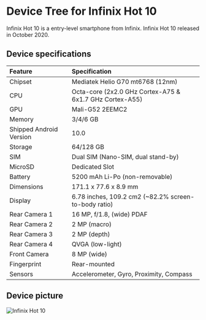 # Device Tree for Infinix Hot 10

Infinix Hot 10 is a entry-level smartphone from Infinix. Infinix Hot 10 released in October 2020.

## Device specifications

| Feature                 | Specification                                                   |
| :---------------------- | :---------------------------------------------------------------|
| Chipset                 | Mediatek Helio G70 mt6768 (12nm)                                |
| CPU                     | Octa-core (2x2.0 GHz Cortex-A75 & 6x1.7 GHz Cortex-A55)         |
| GPU                     | Mali-G52 2EEMC2                                                 |
| Memory                  | 3/4/6 GB                                                        |
| Shipped Android Version | 10.0                                                            |
| Storage                 | 64/128 GB                                                       |
| SIM                     | Dual SIM (Nano-SIM, dual stand-by)                              |
| MicroSD                 | Dedicated Slot                                                  |
| Battery                 | 5200 mAh Li-Po (non-removable)                                  |
| Dimensions              | 171.1 x 77.6 x 8.9 mm                                           |
| Display                 | 6.78 inches, 109.2 cm2 (~82.2% screen-to-body ratio)            |
| Rear Camera 1           | 16 MP, f/1.8, (wide) PDAF                                       |
| Rear Camera 2           | 2 MP (macro)						    |
| Rear Camera 3           | 2 MP (depth)                            	                    |
| Rear Camera 4           | QVGA (low-light)                                                |
| Front Camera            | 8 MP (wide)                                                     |
| Fingerprint             | Rear-mounted                                                    |
| Sensors                 | Accelerometer, Gyro, Proximity, Compass                         |

## Device picture

![Infinix Hot 10](https://fdn2.gsmarena.com/vv/pics/infinix/infinix-hot10-2.jpg)